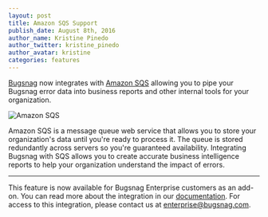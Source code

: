 ```yaml
---
layout: post
title: Amazon SQS Support
publish_date: August 8th, 2016
author_name: Kristine Pinedo
author_twitter: kristine_pinedo
author_avatar: kristine
categories: features
---
```


[Bugsnag](https://www.bugsnag.com/pricing/) now integrates with [Amazon SQS](https://aws.amazon.com/sqs/) allowing you to pipe your Bugsnag error data into business reports and other internal tools for your organization.

![Amazon SQS](/img/posts/aws-sqs.png)

Amazon SQS is a message queue web service that allows you to store your organization's data until you're ready to process it. The queue is stored redundantly across servers so you're guaranteed availability. Integrating Bugsnag with SQS allows you to create accurate business intelligence reports to help your organization understand the impact of errors.

---

This feature is now available for Bugsnag Enterprise customers as an add-on. You can read more about the integration in our [documentation](https://docs.bugsnag.com/product/integrations/sqs/). For access to this integration, please contact us at [enterprise@bugsnag.com](mailto:enterprise@bugsnag.com).
